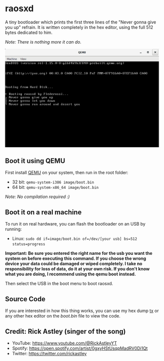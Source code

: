 # raosxd
A tiny bootloader which prints the first three lines of the "Never gonna give you up" refrain.
It is written completely in the hex editor, using the full 512 bytes dedicated to him.

*Note: There is nothing more it can do.*

![Alt Text](https://github.com/Flederossi/raosxd/blob/main/assets/screenshot.png)

## Boot it using QEMU
First install [QEMU](https://www.qemu.org) on your system, then run in the root folder:

- 32 bit: `qemu-system-i386 image/boot.bin`
- 64 bit: `qemu-system-x86_64 image/boot.bin`

*Note: No compilation required :)*

## Boot it on a real machine
To run it on real hardware, you can flash the bootloader on an USB by running:

- Linux: `sudo dd if=image/boot.bin of=/dev/[your usb] bs=512 status=progress`

**Important: Be sure you entered the right name for the usb you want the system on before executing this command. If you choose the wrong device your data could be damaged or wiped completely. I take no responsibility for loss of data, do it at your own risk. If you don't know what you are doing, I recommend using the qemu boot instead.**

Then select the USB in the boot menu to boot raosxd.

## Source Code
If you are interested in how this thing works, you can use my hex dump [tx](https://github.com/Flederossi/tx) or any other hex editor on the *boot.bin* file to view the code.

## Credit: Rick Astley (singer of the song)
- YouTube: https://www.youtube.com/@RickAstleyYT
- Spotify: https://open.spotify.com/artist/0gxyHStUsqpMadRV0Di1Qt
- Twitter: https://twitter.com/rickastley
